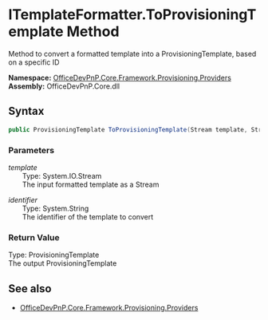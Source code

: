 # ITemplateFormatter.ToProvisioningTemplate Method  
Method to convert a formatted template into a ProvisioningTemplate, based on a specific ID  

**Namespace:** [OfficeDevPnP.Core.Framework.Provisioning.Providers](OfficeDevPnP.Core.Framework.Provisioning.Providers.md)  
**Assembly:** OfficeDevPnP.Core.dll  
## Syntax
```C#
public ProvisioningTemplate ToProvisioningTemplate(Stream template, String identifier)
```
### Parameters
*template*  
&emsp;&emsp;Type: System.IO.Stream  
&emsp;&emsp;The input formatted template as a Stream  

*identifier*  
&emsp;&emsp;Type: System.String  
&emsp;&emsp;The identifier of the template to convert  

### Return Value
Type: ProvisioningTemplate  
The output ProvisioningTemplate

## See also
- [OfficeDevPnP.Core.Framework.Provisioning.Providers](OfficeDevPnP.Core.Framework.Provisioning.Providers.md)
